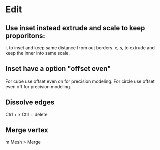 # Edit

## Use inset instead extrude and scale to keep proporitons:
i, to inset and keep same distance from out borders.
e, s, to extrude and keep the inner into same scale.

## Inset have a option "offset even"
For cube use offset even on for precision modeling.
For circle use offset even off for precision modeling.

## Dissolve edges
Ctrl + x
Ctrl + delete

## Merge vertex
m
Mesh > Merge